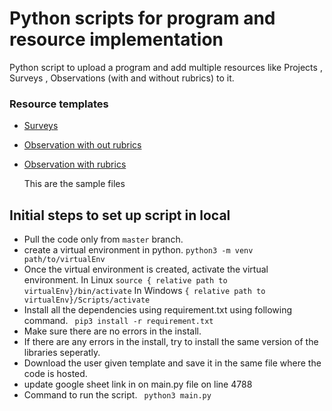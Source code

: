 # Python scripts for program and resource implementation

Python script to upload a program and add multiple resources like Projects , Surveys , Observations (with and without rubrics) to it.

### Resource templates

- [Surveys](https://docs.google.com/spreadsheets/d/1iA0lm_jq0IAgrvZRed8Vdj3uVdtvKAqni-SshiPbCo4/edit?usp=share_link)
- [Observation with out rubrics](https://docs.google.com/spreadsheets/d/1SuVYi4jmTMKAxR3uK-OA5SmkagCBmZZpaazBAylyxuI/edit#gid=2105966740)
- [Observation with rubrics](https://docs.google.com/spreadsheets/d/18QOcMMszRatkKbbElMkrOn18ntbo6bkMwAB17UD5XKM/edit#gid=283741602)

  This are the sample files

## Initial steps to set up script in local

- Pull the code only from `master` branch.
- create a virtual environment in python.
  `python3 -m venv path/to/virtualEnv`
- Once the virtual environment is created, activate the virtual environment.
  In Linux
  `source { relative path to virtualEnv}/bin/activate`
  In Windows
  `{ relative path to virtualEnv}/Scripts/activate`
- Install all the dependencies using requirement.txt using following command.
  ` pip3 install -r requirement.txt`
- Make sure there are no errors in the install.
- If there are any errors in the install, try to install the same version of the libraries seperatly.
- Download the user given template and save it in the same file where the code is hosted.
- update google sheet link in on main.py file on line 4788
- Command to run the script.
  ` python3 main.py`
